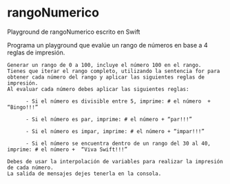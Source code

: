 # rangoNumerico
Playground de rangoNumerico escrito en Swift

Programa un playground que evalúe un rango de números en base a 4 reglas de impresión.

    Generar un rango de 0 a 100, incluye el número 100 en el rango.
    Tienes que iterar el rango completo, utilizando la sentencia for para obtener cada número del rango y aplicar las siguientes reglas de impresión.
    Al evaluar cada número debes aplicar las siguientes reglas:

          - Si el número es divisible entre 5, imprime: # el número  + “Bingo!!!”

          - Si el número es par, imprime: # el número + “par!!!”

          - Si el número es impar, imprime: # el número + “impar!!!”

          - Si el número se encuentra dentro de un rango del 30 al 40, imprime: # el número +  “Viva Swift!!!”

    Debes de usar la interpolación de variables para realizar la impresión de cada número.
    La salida de mensajes dejes tenerla en la consola.
    
    
